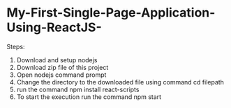 # My-First-Single-Page-Application-Using-ReactJS-

Steps:
1. Download and setup nodejs 
2. Download zip file of this project
3. Open nodejs command prompt
4. Change the directory to the downloaded file using command 
               cd filepath
5. run the command 
   npm install react-scripts 
6. To start the execution run the command
   npm start                  
